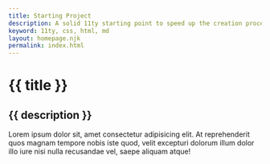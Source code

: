 ```yaml
---
title: Starting Project
description: A solid 11ty starting point to speed up the creation process
keyword: 11ty, css, html, md
layout: homepage.njk
permalink: index.html
---
```


# {{ title }}

## {{ description }}

<!-- ### {{ description }} -->

Lorem ipsum dolor sit, amet consectetur adipisicing elit. At reprehenderit quos magnam tempore nobis iste quod, velit excepturi dolorum illum dolor illo iure nisi nulla recusandae vel, saepe aliquam atque!

<!-- Lorem ipsum dolor sit, amet consectetur adipisicing elit. At reprehenderit quos magnam tempore nobis iste quod, velit excepturi dolorum illum dolor illo iure nisi nulla recusandae vel, saepe aliquam atque!{.breakout} -->
